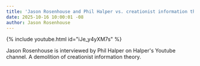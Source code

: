 ```yaml
---
title: 'Jason Rosenhouse and Phil Halper vs. creationist information theory'
date: 2025-10-16 10:00:01 -08
author: Jason Rosenhouse
---
```


{% include youtube.html id="iJe_y4yXM7s" %}

Jason Rosenhouse is interviewed by Phil Halper on Halper's Youtube channel.  A demolition
of creationist information theory.


